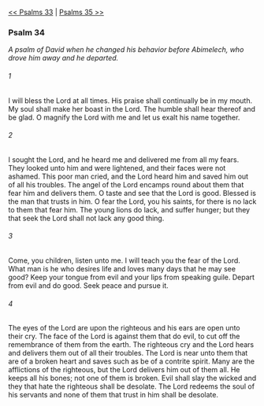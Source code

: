 [<< Psalms 33](Psalms%2033.md)  |  [Psalms 35 >>](Psalms%2035.md)

### Psalm 34

*A psalm of David when he changed his behavior before Abimelech, who drove him away and he departed.*

###### 1
I will bless the Lord at all times. His praise shall continually be in my mouth. My soul shall make her boast in the Lord. The humble shall hear thereof and be glad. O magnify the Lord with me and let us exalt his name together.

###### 2
I sought the Lord, and he heard me and delivered me from all my fears. They looked unto him and were lightened, and their faces were not ashamed. This poor man cried, and the Lord heard him and saved him out of all his troubles. The angel of the Lord encamps round about them that fear him and delivers them. O taste and see that the Lord is good. Blessed is the man that trusts in him. O fear the Lord, you his saints, for there is no lack to them that fear him. The young lions do lack, and suffer hunger; but they that seek the Lord shall not lack any good thing.

###### 3
Come, you children, listen unto me. I will teach you the fear of the Lord. What man is he who desires life and loves many days that he may see good? Keep your tongue from evil and your lips from speaking guile. Depart from evil and do good. Seek peace and pursue it.

###### 4
The eyes of the Lord are upon the righteous and his ears are open unto their cry. The face of the Lord is against them that do evil, to cut off the remembrance of them from the earth. The righteous cry and the Lord hears and delivers them out of all their troubles. The Lord is near unto them that are of a broken heart and saves such as be of a contrite spirit. Many are the afflictions of the righteous, but the Lord delivers him out of them all. He keeps all his bones; not one of them is broken. Evil shall slay the wicked and they that hate the righteous shall be desolate. The Lord redeems the soul of his servants and none of them that trust in him shall be desolate.